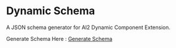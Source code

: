 # Dynamic Schema

A JSON schema generator for AI2 Dynamic Component Extension.

Generate Schema Here : [Generate Schema](https://www.sumitkmr.com/dynamic-schema/)

